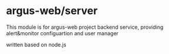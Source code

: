 # argus-web/server

This module is for argus-web project backend service, providing alert&monitor configuartion and user manager

written based on node.js